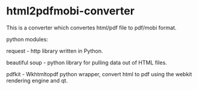 # html2pdfmobi-converter
This is a converter which convertes html/pdf file to pdf/mobi format. 

python modules:

request - http library written in Python.

beautiful soup - python library for pulling data out of HTML files.

pdfkit - Wkhtmltopdf python wrapper, convert html to pdf using the webkit rendering engine and qt.
